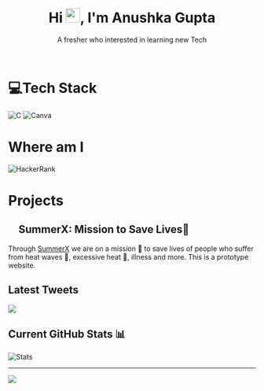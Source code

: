 <h1 align="center"> Hi <img src="https://github.com/TheDudeThatCode/TheDudeThatCode/blob/master/Assets/Hi.gif" width="29px">, I'm Anushka Gupta </br> 
</h1>
<p align="center">  A fresher who interested in learning new Tech </p>
<p align="center">
<a href="https://instagram.com/_anushka_gpt_17" target="_blank"><img alt="" src="https://img.shields.io/badge/Instagram-%23E4405F.svg?logo=Instagram&style=for-the-badge&logo=Twitter&logoColor=white" style="vertical-align:center" /></a>
<a href="https://www.linkedin.com/in/anushka-gupta-2561a7229" target="_blank"><img alt="" src="https://img.shields.io/badge/LinkedIn-00457C?style=for-the-badge&logo=linkedin&logoColor=white" style="vertical-align:center" />
 </a></p>

# 💻Tech Stack
![C](https://img.shields.io/badge/c-%2300599C.svg?style=for-the-badge&logo=c&logoColor=white) ![Canva](https://img.shields.io/badge/Canva-%2300C4CC.svg?style=for-the-badge&logo=Canva&logoColor=white)

# Where am I
![HackerRank](https://img.shields.io/badge/-Hackerrank-2EC866?style=for-the-badge&logo=HackerRank&logoColor=white)

# Projects
## <img src="https://summerx.itsvg.in/logo.png" width="16px" /> SummerX: Mission to Save Lives💖
Through [SummerX](https://summerx.itsvg.in) we are on a mission 🚀 to save lives of people who suffer from heat waves 🍃, excessive heat 🥵, illness and more. This is a prototype website.

## Latest Tweets
[![](https://tweeco.pushkaryadav.in/api/handle/anushka62374385?bg=000)](https://tweeco.pushkaryadav.in)

## Current GitHub Stats 📊

![Stats](https://github-readme-stats.vercel.app/api?username=anushkagpt&show_icons=true&hide_border=true&count_private=true&include_all_commits=false)

---
[![](https://visitcount.itsvg.in/api?id=anushkagpt&icon=0&color=0)](https://visitcount.itsvg.in)

